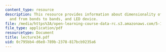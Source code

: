 ```yaml
---
content_type: resource
description: This resource provides information about dimensionality of materials,
  and from bonds to bands, and LED device.
file: /media/https%3A/open-learning-course-data-rc.s3.amazonaws.com/5-112-principles-of-chemical-science-fall-2005/0c795bb4d6e8789b2378817bcb9235a6_lecture34.pdf
file_type: application/pdf
resourcetype: Document
title: lecture34.pdf
uid: 0c795bb4-d6e8-789b-2378-817bcb9235a6
---
```

